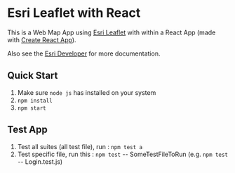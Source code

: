 # Esri Leaflet with React

This is a Web Map App using [Esri Leaflet](https://developers.arcgis.com/esri-leaflet/) with within a React App (made with [Create React App](https://create-react-app.dev/)). 

Also see the [Esri Developer](https://developers.arcgis.com/documentation/) for more documentation.

## Quick Start

1. Make sure `node js` has installed on your system
2. `npm install`
3. `npm start`

## Test App
1. Test all suites (all test file), run : `npm test a`
2. Test specific file, run this : `npm test` -- SomeTestFileToRun (e.g. `npm test` -- Login.test.js)
